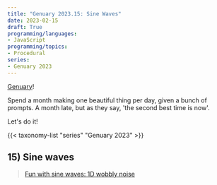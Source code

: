 ```yaml
---
title: "Genuary 2023.15: Sine Waves"
date: 2023-02-15
draft: True
programming/languages:
- JavaScript
programming/topics:
- Procedural
series:
- Genuary 2023
---
```

[Genuary](https://genuary.art/)! 

Spend a month making one beautiful thing per day, given a bunch of prompts. A month late, but as they say, 'the second best time is now'.  

Let's do it!

{{< taxonomy-list "series" "Genuary 2023" >}}

## 15) Sine waves

> [Fun with sine waves: 1D wobbly noise](https://www.desmos.com/calculator/nhbzwkhij3)

<!--more-->